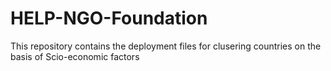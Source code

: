 # HELP-NGO-Foundation
This repository contains the deployment files for clusering countries on the basis of Scio-economic factors
